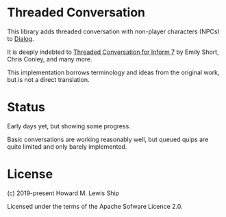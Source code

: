 # Threaded Conversation

This library adds threaded conversation with non-player characters (NPCs) to
[Dialog](https://linusakesson.net/dialog/index.php).

It is deeply indebted to
[Threaded Conversation for Inform 7](https://github.com/i7/extensions/tree/master/Chris%20Conley)
by Emily Short, Chris Conley, and many more.

This implementation borrows terminology and ideas from the original work, but is not a direct translation.

# Status

Early days yet, but showing some progress.

Basic conversations are working reasonably well, but queued quips are quite limited and only barely
implemented.

# License

(c) 2019-present Howard M. Lewis Ship

Licensed under the terms of the Apache Sofware Licence 2.0.
